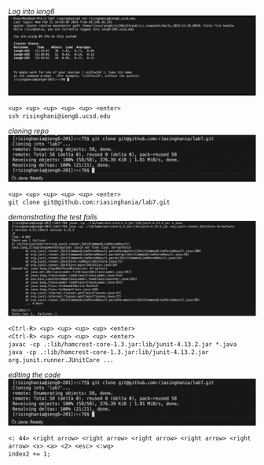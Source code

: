 *Log into ieng6*
![Image](https://github.com/riasinghania/cse15l-lab-reports/blob/main/Step%204.png?raw=true)
```
<up> <up> <up> <up> <up> <enter>
ssh risinghani@ieng6.ucsd.edu
```

*cloning repo*
![Image](https://github.com/riasinghania/cse15l-lab-reports/blob/main/step%205.png?raw=true)
```
<up> <up> <up> <up> <up> <enter>
git clone git@github.com:riasinghania/lab7.git
```

*demonstrating the test fails*
![Image](https://github.com/riasinghania/cse15l-lab-reports/blob/main/step%206.png?raw=true)
```
<Ctrl-R> <up> <up> <up> <up> <enter>
<Ctrl-R> <up> <up> <up> <up> <enter>
javac -cp .:lib/hamcrest-core-1.3.jar:lib/junit-4.13.2.jar *.java
java -cp .:lib/hamcrest-core-1.3.jar:lib/junit-4.13.2.jar org.junit.runner.JUnitCore ...
```

*editing the code*
![Image](https://github.com/riasinghania/cse15l-lab-reports/blob/main/step%205.png?raw=true)
```
<: 44> <right arrow> <right arrow> <right arrow> <right arrow> <right arrow> <x> <a> <2> <esc> <:wq>
index2 += 1;
```
